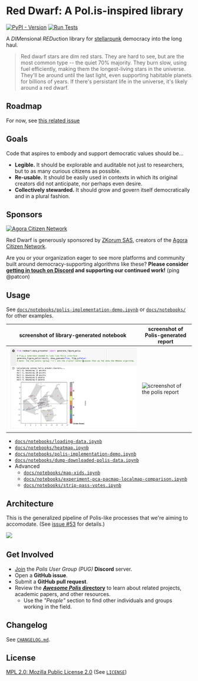 # Red Dwarf: A Pol.is-inspired library

[![PyPI - Version](https://img.shields.io/pypi/v/red-dwarf)][pypi]
[![Run Tests](https://github.com/polis-community/red-dwarf-democracy/actions/workflows/test.yml/badge.svg)](https://github.com/polis-community/red-dwarf-democracy/actions/workflows/test.yml)

A <em>DIM</em>ensional <em>RED</em>uction library for [stellarpunk][] democracy into the long haul.

> Red dwarf stars are dim red stars. They are hard to see, but are the most common
> type -- the quiet 70% majority. They burn slow, using fuel efficiently,
> making them the longest-living stars in the universe. They'll be around until
> the last light, even supporting habitable planets for billions of years.
> If there's persistant life in the universe, it's likely around a red dwarf.

## Roadmap

For now, see [this related issue](https://github.com/patcon/red-dwarf/issues/4)

## Goals

Code that aspires to embody and support democratic values should be...

- **Legible.** It should be explorable and auditable not just to researchers, but to as many curious citizens as possible.
- **Re-usable.** It should be easily used in contexts in which its original creators did not anticipate, nor perhaps even desire.
- **Collectively stewarded.** It should grow and govern itself democratically and in a plural fashion.

## Sponsors

<p>
  <a href="https://agoracitizen.network" rel="noopener sponsored" target="_blank"><img width="167" src="https://agoracitizen.network/images/big_logo_agora.png" alt="Agora Citizen Network" title="Where citizens converge to exchange and debate ideas" loading="lazy" /></a>
</p>

Red Dwarf is generously sponsored by [ZKorum SAS](https://zkorum.com), creators of the [Agora Citizen Network](https://agoracitizen.network).

Are you or your organization eager to see more platforms and community built around democracy-supporting algorithms like these? **Please consider [getting in touch on Discord](#get-involved) and supporting our continued work!** (ping @patcon)

## Usage

See [`docs/notebooks/polis-implementation-demo.ipynb`][notebook] or [`docs/notebooks/`][notebooks] for other examples.


| screenshot of library-generated notebook | screenshot of Polis-generated report |
|---|---|
| [![screen of the sample jupyter notebook](docs/notebook-screenshot.png)][notebook] | ![screenshot of the polis report](https://imgur.com/blkIEtW.png) |

- [`docs/notebooks/loading-data.ipynb`](https://github.com/polis-community/red-dwarf/blob/main/docs/notebooks/loading-data.ipynb)
- [`docs/notebooks/heatmap.ipynb`](https://github.com/polis-community/red-dwarf/blob/main/docs/notebooks/heatmap.ipynb)
- [`docs/notebooks/polis-implementation-demo.ipynb`](https://github.com/polis-community/red-dwarf/blob/main/docs/notebooks/polis-implementation-demo.ipynb)
- [`docs/notebooks/dump-downloaded-polis-data.ipynb`](https://github.com/polis-community/red-dwarf/blob/main/docs/notebooks/dump-downloaded-polis-data.ipynb)
- Advanced
   - [`docs/notebooks/map-xids.ipynb`](https://github.com/polis-community/red-dwarf/blob/main/docs/notebooks/map-xids.ipynb)
   - [`docs/notebooks/experiment-pca-pacmap-localmap-comparison.ipynb`](https://github.com/polis-community/red-dwarf/blob/main/docs/notebooks/experiment-pca-pacmap-localmap-comparison.ipynb)
   - [`docs/notebooks/strip-pass-votes.ipynb`](https://github.com/polis-community/red-dwarf/blob/main/docs/notebooks/strip-pass-votes.ipynb)

## Architecture

This is the generalized pipeline of Polis-like processes that we're aiming to accomodate. (See [issue #53](https://github.com/polis-community/red-dwarf/issues/53#issuecomment-2942923628) for details.)

![](https://github.com/user-attachments/assets/8b7b5bfc-7127-4a27-8316-7528209d7c8e)

## Get Involved

- [Join][pug-discord] the _Polis User Group (PUG)_ **Discord** server.
- Open a **GitHub issue**.
- Submit a **GitHub pull request**.
- Review the [**_Awesome Polis_ directory**][awesome-polis] to learn about related projects, academic papers, and other resources.
   - Use the _"People"_ section to find other individuals and groups working in the field.


## Changelog

See [`CHANGELOG.md`][changelog].

## License

[MPL 2.0: Mozilla Public License 2.0][mplv2] (See [`LICENSE`][license])

<!-- Links -->
   [pypi]: https://pypi.org/project/red-dwarf/
   [stellarpunk]: https://www.youtube.com/watch?v=opnkQVZrhAw
   [notebook]: https://github.com/polis-community/red-dwarf/blob/main/docs/notebooks/polis-implementation-demo.ipynb
   [notebooks]: https://github.com/polis-community/red-dwarf/tree/main/docs/notebooks/
   [ZKorum]: https://github.com/zkorum
   [agora]: https://agoracitizen.network/
   [ngi-funding]: https://trustchain.ngi.eu/zkorum/
   [MPLv2]: https://choosealicense.com/licenses/mpl-2.0/
   [license]: https://github.com/polis-community/red-dwarf/blob/main/LICENSE
   [pug-discord]: https://discord.com/invite/wFWB8kzQpP
   [awesome-polis]: http://patcon.github.io/awesome-polis/
   [changelog]: CHANGELOG.md
